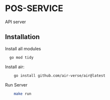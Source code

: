 
# POS-SERVICE

API server


## Installation

Install all modules

```bash
  go mod tidy
```
Install air:
```bash
    go install github.com/air-verse/air@latest
```
Run Server
```bash
    make run
```
